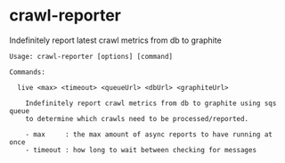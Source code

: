 # crawl-reporter

Indefinitely report latest crawl metrics from db to graphite

```
Usage: crawl-reporter [options] [command]

Commands:

  live <max> <timeout> <queueUrl> <dbUrl> <graphiteUrl>

    Indefinitely report crawl metrics from db to graphite using sqs queue
    to determine which crawls need to be processed/reported.
    
    - max     : the max amount of async reports to have running at once
    - timeout : how long to wait between checking for messages

```
